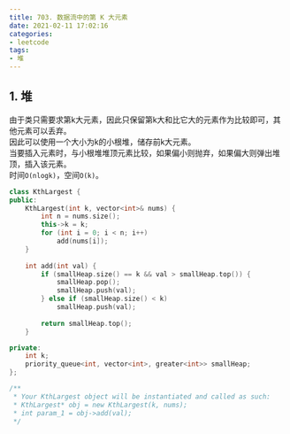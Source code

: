 ```yaml
---
title: 703. 数据流中的第 K 大元素
date: 2021-02-11 17:02:16
categories: 
- leetcode
tags: 
- 堆
---
```

## 1. 堆
由于类只需要求第k大元素，因此只保留第k大和比它大的元素作为比较即可，其他元素可以丢弃。  
因此可以使用一个大小为k的小根堆，储存前k大元素。  
当要插入元素时，与小根堆堆顶元素比较，如果偏小则抛弃，如果偏大则弹出堆顶，插入该元素。  
时间`O(nlogk)`，空间`O(k)`。  
```cpp
class KthLargest {
public:
    KthLargest(int k, vector<int>& nums) {
        int n = nums.size();
        this->k = k;
        for (int i = 0; i < n; i++)
            add(nums[i]);
    }
    
    int add(int val) {
        if (smallHeap.size() == k && val > smallHeap.top()) {
            smallHeap.pop();
            smallHeap.push(val);
        } else if (smallHeap.size() < k)
            smallHeap.push(val);
        
        return smallHeap.top();
    }

private:
    int k;
    priority_queue<int, vector<int>, greater<int>> smallHeap;
};

/**
 * Your KthLargest object will be instantiated and called as such:
 * KthLargest* obj = new KthLargest(k, nums);
 * int param_1 = obj->add(val);
 */
```